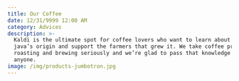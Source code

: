 ```yaml
---
title: Our Coffee
date: 12/31/9999 12:00 AM
category: Advices
description: >-
  Kaldi is the ultimate spot for coffee lovers who want to learn about their
  java’s origin and support the farmers that grew it. We take coffee production,
  roasting and brewing seriously and we’re glad to pass that knowledge to
  anyone.
image: /img/products-jumbotron.jpg
---
```



